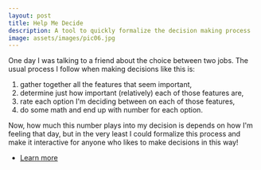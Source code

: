 ```yaml
---
layout: post
title: Help Me Decide
description: A tool to quickly formalize the decision making process
image: assets/images/pic06.jpg
---
```


One day I was talking to a friend about the choice between two jobs. 
The usual process I follow when making decisions like this is:
<ol>
  <li>gather together all the features that seem important,</li>
  <li>determine just how important (relatively) each of those features are,</li>
  <li>rate each option I'm deciding between on each of those features,</li>
  <li>do some math and end up with number for each option.</li>
</ol>

Now, how much this number plays into my decision is depends on how I'm feeling that day, but in the very least I could formalize this process and make it interactive for anyone who likes to make decisions in this way!

<ul class="actions">
    <li><a href="https://github.com/CliffordBridges/help-me-decide" class="button">Learn more</a></li>
</ul>
